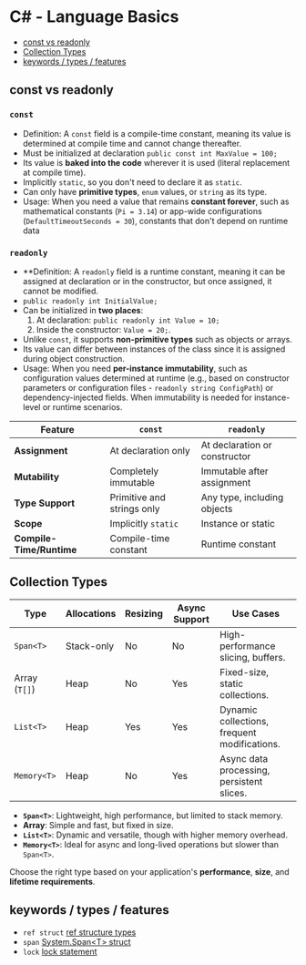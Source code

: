 # C# - Language Basics

- [const vs readonly](#const-vs-readonly)
- [Collection Types](#collection-types)
- [keywords / types / features](#keywords--types--features)

## const vs readonly

### `const`

- Definition: A `const` field is a compile-time constant, meaning its value is determined at compile time and cannot change thereafter.
- Must be initialized at declaration `public const int MaxValue = 100;`
- Its value is **baked into the code** wherever it is used (literal replacement at compile time).
- Implicitly `static`, so you don't need to declare it as `static`.
- Can only have **primitive types**, `enum` values, or `string` as its type.
- Usage: When you need a value that remains **constant forever**, such as mathematical constants (`Pi = 3.14`) or app-wide configurations (`DefaultTimeoutSeconds = 30`), constants that don't depend on runtime data

### `readonly`

- **Definition: A `readonly` field is a runtime constant, meaning it can be assigned at declaration or in the constructor, but once assigned, it cannot be modified.
- `public readonly int InitialValue;`
- Can be initialized in **two places**:
   1. At declaration: `public readonly int Value = 10;`
   2. Inside the constructor: `Value = 20;`.
- Unlike `const`, it supports **non-primitive types** such as objects or arrays.
- Its value can differ between instances of the class since it is assigned during object construction.
- Usage: When you need **per-instance immutability**, such as configuration values determined at runtime (e.g., based on constructor parameters or configuration files - `readonly string ConfigPath`) or dependency-injected fields.  When immutability is needed for instance-level or runtime scenarios.

| Feature               | `const`                   | `readonly`                  |
|-----------------------|---------------------------|-----------------------------|
| **Assignment**         | At declaration only       | At declaration or constructor |
| **Mutability**         | Completely immutable      | Immutable after assignment    |
| **Type Support**       | Primitive and strings only| Any type, including objects  |
| **Scope**              | Implicitly `static`       | Instance or static           |
| **Compile-Time/Runtime**| Compile-time constant     | Runtime constant             |

## Collection Types

| **Type**       | **Allocations**   | **Resizing**   | **Async Support** | **Use Cases**                               |
|-----------------|-------------------|----------------|-------------------|---------------------------------------------|
| `Span<T>`       | Stack-only        | No             | No                | High-performance slicing, buffers.          |
| Array (`T[]`)   | Heap              | No             | Yes               | Fixed-size, static collections.             |
| `List<T>`       | Heap              | Yes            | Yes               | Dynamic collections, frequent modifications.|
| `Memory<T>`     | Heap              | No             | Yes               | Async data processing, persistent slices.   |

- **`Span<T>`**: Lightweight, high performance, but limited to stack memory.
- **Array**: Simple and fast, but fixed in size.
- **`List<T>`**: Dynamic and versatile, though with higher memory overhead.
- **`Memory<T>`**: Ideal for async and long-lived operations but slower than `Span<T>`.

Choose the right type based on your application's **performance**, **size**, and **lifetime requirements**.

## keywords / types / features

- `ref struct` [ref structure types](https://learn.microsoft.com/en-us/dotnet/csharp/language-reference/builtin-types/ref-struct)
- `span` [System.Span\<T\> struct](https://learn.microsoft.com/en-us/dotnet/fundamentals/runtime-libraries/system-span%7Bt%7D)
- `lock` [lock statement](https://learn.microsoft.com/en-us/dotnet/csharp/language-reference/statements/lock)
